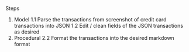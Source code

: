 Steps

1. Model
    1.1 Parse the transactions from screenshot of credit card transactions into JSON
    1.2 Edit / clean fields of the JSON transactions as desired
2. Procedural
    2.2 Format the transactions into the desired markdown format